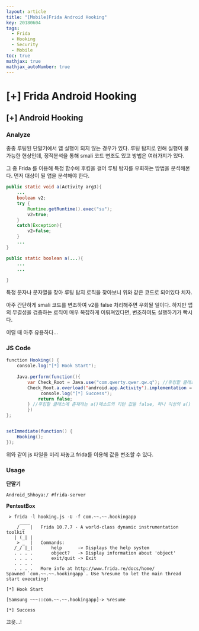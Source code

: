 ```yaml
---
layout: article
title: "[Mobile]Frida Android Hooking"
key: 20180604
tags:
  - Frida
  - Hooking
  - Security
  - Mobile
toc: true
mathjax: true
mathjax_autoNumber: true
---
```


# [+] Frida Android Hooking

<!--more-->

## [+] Android Hooking

### Analyze

종종 루팅된 단말기에서 앱 실행이 되지 않는 경우가 있다. 루팅 탐지로 인해 실행이 불가능한 현상인데, 정적분석을 통해 smali 코드 변조도 있고 방법은 여러가지가 있다.

그 중 Frida 를 이용해 특정 함수에 후킹을 걸어 루팅 탐지를 우회하는 방법을 분석해본다.
먼저 대상이 될 앱을 분석해야 한다.

```java
public static void a(Activity arg3){
    ...
    boolean v2;
    try {
        Runtime.getRuntime().exec("su");
        v2=true;
    }
    catch(Exception){
        v2=false;
    }
    ...
}

public static boolean a(...){
    ...
    ...
     
}
```

특정 문자나 문자열을 찾아 루팅 탐지 로직을 찾아보니 위와 같은 코드로 되어있다 치자.

아주 간단하게 smali 코드를 변조하여 v2를 false 처리해주면 우회될 일이다. 하지만 앱의 무결성을 검증하는 로직이 매우 복잡하게 이뤄져있다면, 변조하여도 실행하기가 빡시다.

이럴 때 아주 유용하다...



### JS Code



```java
function Hooking() {
	console.log("[*] Hook Start");
	
	Java.perform(function(){
		var Check_Root = Java.use("com.qwerty.qwer.qw.q"); //후킹할 클래스
		Check_Root.a.overload('android.app.Activity').implementation = function(v){	
             console.log("[*] Success");
			return false;
		} //후킹할 클래스에 존재하는 a()메소드의 리턴 값을 false, 하나 이상의 a() 메소드가 존재하므로 overload()를 통해 특정 메소드를 선택
		})
};


setImmediate(function() {
	Hooking();
});
```

위와 같이 js 파일을 미리 짜놓고 frida를 이용해 값을 변조할 수 있다.





### Usage



**단말기**

```shell
Android_Shhoya:/ #frida-server
```



**PentestBox**

```shell
 > frida -l hooking.js -U -f com.~~.~~.hookingapp
     ____
    / _  |   Frida 10.7.7 - A world-class dynamic instrumentation toolkit
   | (_| |
    > _  |   Commands:
   /_/ |_|       help      -> Displays the help system
   . . . .       object?   -> Display information about 'object'
   . . . .       exit/quit -> Exit
   . . . .
   . . . .   More info at http://www.frida.re/docs/home/
Spawned `com.~~.~~.hookingapp`. Use %resume to let the main thread start executing!

[*] Hook Start

[Samsung ~~~::com.~~.~~.hookingapp]-> %resume

[*] Success
```



끄읏...!